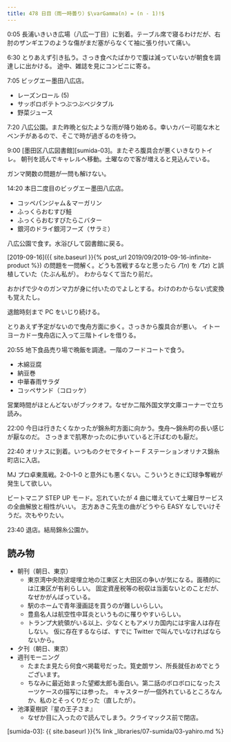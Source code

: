 ```yaml
---
title: 478 日目（雨一時曇り）$\varGamma(n) = (n - 1)!$
---
```


0:05 長浦いきいき広場（八広一丁目）に到着。テーブル席で寝るわけだが、右肘のザンギエフのような傷がまだ塞がらなくて袖に張り付いて痛い。

6:30 とりあえず引き払う。さっき食べたばかりで腹は減っていないが朝食を調達しに出かける。
途中、雑誌を見にコンビニに寄る。

7:05 ビッグエー墨田八広店。

* レーズンロール (5)
* サッポロポテトつぶつぶベジタブル
* 野菜ジュース

7:20 八広公園。また昨晩と似たような雨が降り始める。幸いカバー可能な木とベンチがあるので、そこで時が過ぎるのを待つ。

9:00 [墨田区八広図書館][sumida-03]。またぞろ腹具合が悪くいきなりトイレ。
朝刊を読んでキャレルへ移動。土曜なので客が増えると見込んでいる。

ガンマ関数の問題が一問も解けない。

14:20 本日二度目のビッグエー墨田八広店。

* コッペパンジャム＆マーガリン
* ふっくらおむすび鮭
* ふっくらおむすびたらこバター
* 銀河のドライ銀河フーズ（サラミ）

八広公園で食す。水浴びして図書館に戻る。

[2019-09-16]({{ site.baseurl }}{% post_url 2019/09/2019-09-16-infinite-product %})
の問題を一問解く。どうも苦戦するなと思ったら $\varGamma(n)$ を $\varGamma(z)$ と誤植していた（たぶん私が）。
わからなくて当たり前だ。

おかげで少々のガンマ力が身に付いたのでよしとする。わけのわからない式変換も覚えたし。

退館時刻まで PC をいじり続ける。

とりあえず予定がないので曳舟方面に歩く。さっきから腹具合が悪い。
イトーヨーカドー曳舟店に入って三階トイレを借りる。

20:55 地下食品売り場で晩飯を調達。一階のフードコートで食う。

* 木綿豆腐
* 納豆巻
* 中華春雨サラダ
* コッペサンド（コロッケ）

営業時間がほとんどないがブックオフ。なぜか二階外国文学文庫コーナーで立ち読み。

22:00 今日は行きたくなかったが錦糸町方面に向かう。曳舟～錦糸町の長い感じが厭なのだ。
さっきまで肌寒かったのに歩いていると汗ばむのも厭だ。

22:40 オリナスに到着。いつものクセでタイトー F ステーションオリナス錦糸町店に入店。

MJ プロ卓東風戦。2-0-1-0 と意外にも悪くない。こういうときに幻球争奪戦が発生して欲しい。

ビートマニア STEP UP モード。忘れていたが 4 曲に増えていて土曜日サービスの全曲解放と相性がいい。
志方あきこ先生の曲がどうやら EASY なしでいけそうだ。次もやりたい。

23:40 退店。結局錦糸公園か。

## 読み物

* 朝刊（朝日、東京）
  * 東京湾中央防波堤埋立地の江東区と大田区の争いが気になる。面積的には江東区が有利らしい。
    固定資産税等の税収は当面ないとのことだが、なぜかがんばっている。
  * 駅のホームで青年漫画誌を買うのが難しいらしい。
  * 豊島名人は航空性中耳炎というものに罹りやすいらしい。
  * トランプ大統領がいる以上、少なくともアメリカ国内には宇宙人は存在しない。
    仮に存在するならば、すでに Twitter で叫んでいなければならないから。
* 夕刊（朝日、東京）
* 週刊モーニング
  * たまたま見たら何食べ掲載号だった。筧史朗サン、所長就任おめでとうございます。
  * ちなみに最近始まった望郷太郎も面白い。第二話のボロボロになったスーツケースの描写には参った。
    キャスターが一個外れているところなんか、私のとそっくりだった（直したが）。
* 池澤夏樹訳『星の王子さま』
  * なぜか目に入ったので読んでしまう。クライマックス前で閉店。

[sumida-03]: {{ site.baseurl }}{% link _libraries/07-sumida/03-yahiro.md %}
